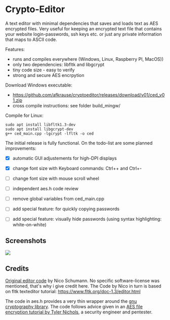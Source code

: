# Crypto-Editor
A text editor with minimal dependencies that saves and loads text as AES encrypted files. 
Very useful for keeping an encrypted text file that contains your website login-passwords, ssh keys etc. or just any private information that maps to ASCII code. 

Features:
* runs and compiles everywhere (Windows, Linux, Raspberry PI, MacOS))
* only two dependencies: libfltk and libgcrypt
* tiny code size - easy to verify
* strong and secure AES encrpytion

Download Windows executable:
* https://github.com/afkrause/cryptoeditor/releases/download/v01/ced_v01.zip
* cross compile instructions: see folder build_mingw/

Compile for Linux:
```console
sudo apt install libfltk1.3-dev
sudo apt install libgcrypt-dev
g++ ced_main.cpp -lgcrypt -lfltk -o ced
```

The initial release is fully functional. 
On the todo-list are some planned improvements:
- [x] automatic GUI adjustements for high-DPI displays
- [x] change font size with Keyboard commands: Ctrl++ and Ctrl+-
- [ ] change font size with mouse scroll wheel
- [ ] independent aes.h code review
- [ ] remove global variables from ced_main.cpp
- [ ] add special feature: for quickly copying passwords
- [ ] add special feature: visually hide passwords (using syntax highlighting: white-on-white)


## Screenshots
![](http://coreloop.de/images/ced_screenshot.png)

## Credits
[Original editor code](https://github.com/NicoSchumann/fltk_text_editor) by Nico Schumann.
No specific software-license was mentioned, that's why i give credit here. 
The Code by Nico in turn is based on fltk texteditor tutorial: https://www.fltk.org/doc-1.3/editor.html

The code in aes.h provides a very thin wrapper around the [gnu cryptography library](https://www.gnupg.org/documentation/manuals/gcrypt/).
The code follows advice given in an [AES file encryption tutorial by Tyler Nichols](https://www.tnichols.org/2015/09/27/Encrypting-and-Signing-Using-libgcrypt/), a security engineer and pentester. 

